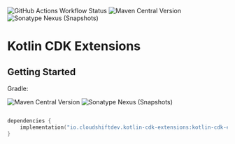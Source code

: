 
![GitHub Actions Workflow Status](https://img.shields.io/github/actions/workflow/status/cloudshiftinc/kotlin-cdk-extensions/build.yaml?branch=main&style=plastic&label=Build%20-%20Main&cacheSeconds=300)
![Maven Central Version](https://img.shields.io/maven-central/v/io.cloudshiftdev.kotlin-cdk-extensions/kotlin-cdk-extensions?style=plastic&label=latest%20release&cacheSeconds=300)
![Sonatype Nexus (Snapshots)](https://img.shields.io/nexus/s/io.cloudshiftdev.kotlin-cdk-extensions/kotlin-cdk-extensions?server=https%3A%2F%2Fs01.oss.sonatype.org&style=plastic&label=latest%20snapshot&cacheSeconds=300)

# Kotlin CDK Extensions

## Getting Started


Gradle: 

![Maven Central Version](https://img.shields.io/maven-central/v/io.cloudshiftdev.kotlin-cdk-extensions/kotlin-cdk-extensions?style=plastic&label=latest%20release&cacheSeconds=300)
![Sonatype Nexus (Snapshots)](https://img.shields.io/nexus/s/io.cloudshiftdev.kotlin-cdk-extensions/kotlin-cdk-extensions?server=https%3A%2F%2Fs01.oss.sonatype.org&style=plastic&label=latest%20snapshot&cacheSeconds=300)
```kotlin

dependencies {
    implementation("io.cloudshiftdev.kotlin-cdk-extensions:kotlin-cdk-extensions:<version>")
}
```
